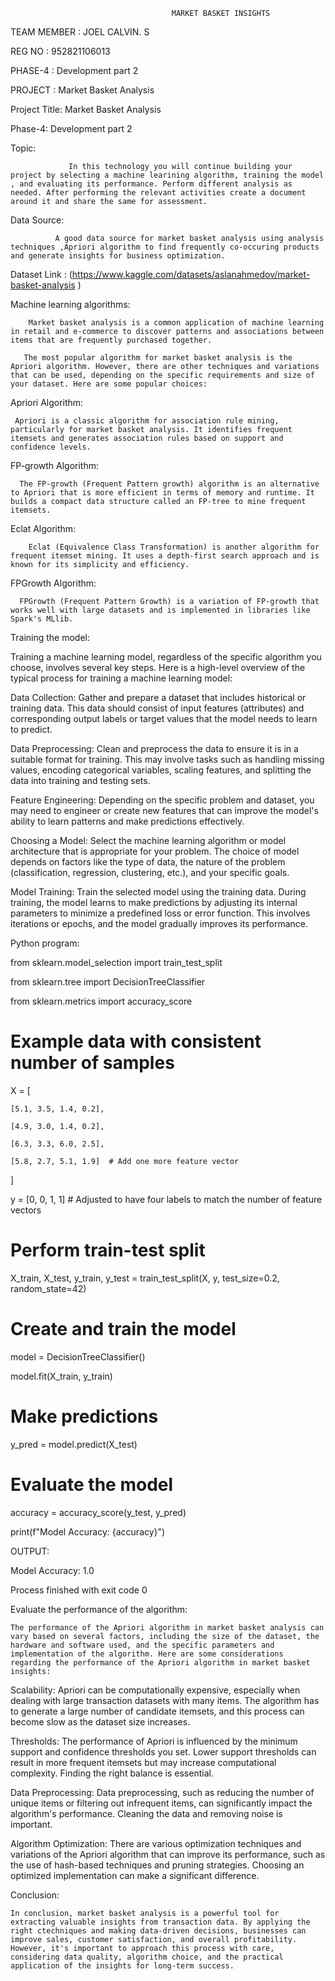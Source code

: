                                         MARKET BASKET INSIGHTS



TEAM MEMBER  :  JOEL CALVIN. S

REG NO                 : 952821106013

PHASE-4                : Development part 2

PROJECT                :  Market Basket Analysis

 



Project Title:          Market Basket Analysis

Phase-4:      Development part 2

Topic:

                 In this technology you will continue building your project by selecting a machine learining algorithm, training the model , and evaluating its performance. Perform different analysis as needed. After performing the relevant activities create a document around it and share the same for assessment.

Data Source:

              A good data source for market basket analysis using analysis techniques ,Apriori algorithm to find frequently co-occuring products and generate insights for business optimization.

 Dataset Link : (https://www.kaggle.com/datasets/aslanahmedov/market-basket-analysis )



 



Machine learning algorithms:

        Market basket analysis is a common application of machine learning in retail and e-commerce to discover patterns and associations between items that are frequently purchased together.           

       The most popular algorithm for market basket analysis is the Apriori algorithm. However, there are other techniques and variations that can be used, depending on the specific requirements and size of your dataset. Here are some popular choices:

Apriori Algorithm:	

     Apriori is a classic algorithm for association rule mining, particularly for market basket analysis. It identifies frequent itemsets and generates association rules based on support and confidence levels.

FP-growth Algorithm:

      The FP-growth (Frequent Pattern growth) algorithm is an alternative to Apriori that is more efficient in terms of memory and runtime. It builds a compact data structure called an FP-tree to mine frequent itemsets.

Eclat Algorithm:

        Eclat (Equivalence Class Transformation) is another algorithm for frequent itemset mining. It uses a depth-first search approach and is known for its simplicity and efficiency.

FPGrowth Algorithm:

      FPGrowth (Frequent Pattern Growth) is a variation of FP-growth that works well with large datasets and is implemented in libraries like Spark's MLlib.



Training the model:

Training a machine learning model, regardless of the specific algorithm you choose, involves several key steps. Here is a high-level overview of the typical process for training a machine learning model:

Data Collection: Gather and prepare a dataset that includes historical or training data. This data should consist of input features (attributes) and corresponding output labels or target values that the model needs to learn to predict.

Data Preprocessing: Clean and preprocess the data to ensure it is in a suitable format for training. This may involve tasks such as handling missing values, encoding categorical variables, scaling features, and splitting the data into training and testing sets.

Feature Engineering: Depending on the specific problem and dataset, you may need to engineer or create new features that can improve the model's ability to learn patterns and make predictions effectively.

Choosing a Model: Select the machine learning algorithm or model architecture that is appropriate for your problem. The choice of model depends on factors like the type of data, the nature of the problem (classification, regression, clustering, etc.), and your specific goals.

Model Training: Train the selected model using the training data. During training, the model learns to make predictions by adjusting its internal parameters to minimize a predefined loss or error function. This involves iterations or epochs, and the model gradually improves its performance.

Python program:

from sklearn.model_selection import train_test_split

from sklearn.tree import DecisionTreeClassifier

from sklearn.metrics import accuracy_score



# Example data with consistent number of samples

X = [

    [5.1, 3.5, 1.4, 0.2],

    [4.9, 3.0, 1.4, 0.2],

    [6.3, 3.3, 6.0, 2.5],

    [5.8, 2.7, 5.1, 1.9]  # Add one more feature vector

]



y = [0, 0, 1, 1]  # Adjusted to have four labels to match the number of feature vectors



# Perform train-test split

X_train, X_test, y_train, y_test = train_test_split(X, y, test_size=0.2, random_state=42)



# Create and train the model

model = DecisionTreeClassifier()

model.fit(X_train, y_train)



# Make predictions

y_pred = model.predict(X_test)



# Evaluate the model

accuracy = accuracy_score(y_test, y_pred)

print(f"Model Accuracy: {accuracy}")



OUTPUT:

Model Accuracy: 1.0



Process finished with exit code 0



Evaluate the performance of the algorithm:

    The performance of the Apriori algorithm in market basket analysis can vary based on several factors, including the size of the dataset, the hardware and software used, and the specific parameters and implementation of the algorithm. Here are some considerations regarding the performance of the Apriori algorithm in market basket insights:



Scalability: Apriori can be computationally expensive, especially when dealing with large transaction datasets with many items. The algorithm has to generate a large number of candidate itemsets, and this process can become slow as the dataset size increases.

Thresholds: The performance of Apriori is influenced by the minimum support and confidence thresholds you set. Lower support thresholds can result in more frequent itemsets but may increase computational complexity. Finding the right balance is essential.

Data Preprocessing: Data preprocessing, such as reducing the number of unique items or filtering out infrequent items, can significantly impact the algorithm's performance. Cleaning the data and removing noise is important.

Algorithm Optimization: There are various optimization techniques and variations of the Apriori algorithm that can improve its performance, such as the use of hash-based techniques and pruning strategies. Choosing an optimized implementation can make a significant difference.

Conclusion:

    In conclusion, market basket analysis is a powerful tool for extracting valuable insights from transaction data. By applying the right ctechniques and making data-driven decisions, businesses can improve sales, customer satisfaction, and overall profitability. However, it's important to approach this process with care, considering data quality, algorithm choice, and the practical application of the insights for long-term success.
